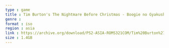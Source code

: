 ```yaml
---
type : game
title : Tim Burton's The Nightmare Before Christmas - Boogie no Gyakushuu (Japan) (Taikenban)
genre : 
format : iso
region : asia
link : https://archive.org/download/PS2-ASIA-ROMS321COM/Tim%20Burton%27s%20The%20Nightmare%20Before%20Christmas%20-%20Boogie%20no%20Gyakushuu%20%28Japan%29%20%28Taikenban%29.7z
size : 1.4GB
---
```

